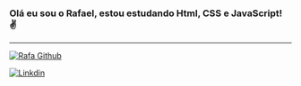 ### Olá eu sou o Rafael, estou estudando Html, CSS e JavaScript! ✌️
<hr>

[![Rafa Github](https://github-readme-stats.vercel.app/api/top-langs/?username=anuraghazra&layout=compact)](https://github.com/RafaMendes11/github-readme-stats)

[![Linkdin](https://img.shields.io/badge/LinkedIn-0077B5?style=for-the-badge&logo=linkedin&logoColor=white)](https://www.linkedin.com/in/rafaelbayma/)

